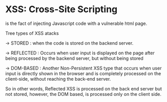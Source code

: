 # XSS: Cross-Site Scripting
is the fact of injecting Javascript code with a vulnerable html page.

Tree types of XSS atacks

-> STORED : when the code is stored on the backend server.

-> REFLECTED : Occurs when user input is displayed on the page after being processed by the backend server, but without being stored 

-> DOM-BASED : Another Non-Persistent XSS type that occurs when user input is directly shown in the browser and is completely processed on the client-side, without reaching the back-end server.

So in other words, Reflected XSS is processed on the back end server but not stored, however, the DOM based, is processed only on the client side.


